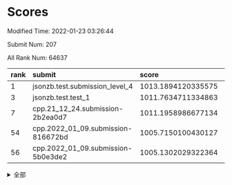 # Scores

Modified Time: 2022-01-23 03:26:44

Submit Num: 207

All Rank Num: 64637

| rank |               submit               |       score        |       sigma        | pk_num |
| :--- | :--------------------------------- | :----------------- | :----------------- | :----- |
| 1    | jsonzb.test.submission_level_4     | 1013.1894120335575 | 0.8082293528165031 | 1250   |
| 3    | jsonzb.test.test_1                 | 1011.7634711334863 | 0.7797868686675647 | 1252   |
| 7    | cpp.21_12_24.submission-2b2ea0d7   | 1011.1958986677134 | 0.774931192985694  | 1251   |
| 54   | cpp.2022_01_09.submission-816672bd | 1005.7150100430127 | 0.7345195108215745 | 1252   |
| 56   | cpp.2022_01_09.submission-5b0e3de2 | 1005.1302029322364 | 0.7180111039586154 | 1244   |


<details>
<summary>全部</summary>

| rank |                 submit                 |       score        |       sigma        | pk_num |
| :--- | :------------------------------------- | :----------------- | :----------------- | :----- |
| 1    | jsonzb.test.submission_level_4         | 1013.1894120335575 | 0.8082293528165031 | 1250   |
| 2    | gobigger.level_3.submission_level_3_4  | 1012.2338292208483 | 0.7891728263697382 | 1252   |
| 3    | jsonzb.test.test_1                     | 1011.7634711334863 | 0.7797868686675647 | 1252   |
| 4    | gobigger.level_3.submission_level_3_40 | 1011.5181475806089 | 0.7824373182859644 | 1244   |
| 5    | gobigger.level_3.submission_level_3_43 | 1011.2682365314366 | 0.7653229952863146 | 1247   |
| 6    | gobigger.level_3.submission_level_3_34 | 1011.2566444508783 | 0.7749950532153355 | 1251   |
| 7    | cpp.21_12_24.submission-2b2ea0d7       | 1011.1958986677134 | 0.774931192985694  | 1251   |
| 8    | gobigger.level_3.submission_level_3_35 | 1011.0890023996074 | 0.7862996851334214 | 1248   |
| 9    | gobigger.level_3.submission_level_3_8  | 1010.8665057994717 | 0.7672357702977485 | 1248   |
| 10   | gobigger.level_3.submission_level_3_13 | 1010.800350299408  | 0.7612772101060816 | 1251   |
| 11   | gobigger.level_3.submission_level_3_46 | 1010.7590492399794 | 0.7479162394695807 | 1250   |
| 12   | gobigger.level_3.submission_level_3_26 | 1010.5766643212653 | 0.7620852485151727 | 1245   |
| 13   | gobigger.level_3.submission_level_3_6  | 1010.4971896775229 | 0.7717806401634685 | 1247   |
| 14   | gobigger.level_3.submission_level_3_15 | 1010.4861450674331 | 0.7737102055711093 | 1250   |
| 15   | gobigger.level_3.submission_level_3_21 | 1010.4534669409904 | 0.7641707632685397 | 1245   |
| 16   | gobigger.level_3.submission_level_3_12 | 1010.444981572604  | 0.7535855200305259 | 1246   |
| 17   | gobigger.level_3.submission_level_3_45 | 1010.4243521802463 | 0.7759736689264187 | 1249   |
| 18   | gobigger.level_3.submission_level_3_14 | 1010.3866112230484 | 0.7506619921299186 | 1244   |
| 19   | gobigger.level_3.submission_level_3_23 | 1010.3769715799117 | 0.7647713694530894 | 1252   |
| 20   | gobigger.level_3.submission_level_3_29 | 1010.3206531354599 | 0.7647255158296954 | 1248   |
| 21   | gobigger.level_3.submission_level_3_49 | 1010.2658733861504 | 0.7603087864268794 | 1245   |
| 22   | gobigger.level_3.submission_level_3_42 | 1010.2568130866587 | 0.7763860189718139 | 1249   |
| 23   | gobigger.level_3.submission_level_3_37 | 1010.2435244519945 | 0.7328180967074499 | 1246   |
| 24   | gobigger.level_3.submission_level_3_9  | 1010.1520773851066 | 0.7493809793789975 | 1250   |
| 25   | gobigger.level_3.submission_level_3_2  | 1010.1439878119869 | 0.7651372477630193 | 1249   |
| 26   | gobigger.level_3.submission_level_3_33 | 1010.0725721184668 | 0.7550852182932803 | 1245   |
| 27   | gobigger.level_3.submission_level_3_25 | 1010.0052935630539 | 0.7648438508465549 | 1247   |
| 28   | gobigger.level_3.submission_level_3_11 | 1009.928494122791  | 0.7542265058915049 | 1249   |
| 29   | gobigger.level_3.submission_level_3_32 | 1009.9117653737114 | 0.76863095035236   | 1250   |
| 30   | gobigger.level_3.submission_level_3_0  | 1009.8802412873721 | 0.7657440473219387 | 1247   |
| 31   | gobigger.level_3.submission_level_3_22 | 1009.7790645672015 | 0.7403785425259929 | 1249   |
| 32   | gobigger.level_3.submission_level_3_24 | 1009.7771748782365 | 0.7575825828443646 | 1247   |
| 33   | gobigger.level_3.submission_level_3_5  | 1009.5823991830067 | 0.7588685674840882 | 1248   |
| 34   | gobigger.level_3.submission_level_3_18 | 1009.5529549347496 | 0.7360912665906163 | 1250   |
| 35   | gobigger.level_3.submission_level_3_1  | 1009.4966241710212 | 0.7390547589702333 | 1248   |
| 36   | gobigger.level_3.submission_level_3_30 | 1009.4962866846859 | 0.7448075431990807 | 1251   |
| 37   | gobigger.level_3.submission_level_3_36 | 1009.472765603368  | 0.766969980510547  | 1249   |
| 38   | gobigger.level_3.submission_level_3_10 | 1009.4098380289156 | 0.757347597454149  | 1251   |
| 39   | gobigger.level_3.submission_level_3_19 | 1009.403895509181  | 0.7748277000849588 | 1245   |
| 40   | gobigger.level_3.submission_level_3_28 | 1009.2880549833486 | 0.7458995538705697 | 1245   |
| 41   | gobigger.level_3.submission_level_3_38 | 1009.2615676379414 | 0.7581210554572916 | 1245   |
| 42   | gobigger.level_3.submission_level_3_41 | 1009.2524033965794 | 0.7330521768195911 | 1249   |
| 43   | gobigger.level_3.submission_level_3_47 | 1009.0612497037048 | 0.735507169563159  | 1251   |
| 44   | gobigger.level_3.submission_level_3_3  | 1009.0433341321536 | 0.7447268245630003 | 1249   |
| 45   | gobigger.level_3.submission_level_3_27 | 1009.0426890983431 | 0.740397629807426  | 1245   |
| 46   | gobigger.level_3.submission_level_3_16 | 1008.8557888607502 | 0.7595380037751013 | 1245   |
| 47   | gobigger.level_3.submission_level_3_7  | 1008.6295665922034 | 0.7433699115664593 | 1244   |
| 48   | gobigger.level_3.submission_level_3_44 | 1008.6287237023337 | 0.7368275103006481 | 1251   |
| 49   | gobigger.level_3.submission_level_3_48 | 1008.5449618493793 | 0.7523128203631461 | 1246   |
| 50   | gobigger.level_3.submission_level_3_17 | 1008.5137385746217 | 0.7511156599543297 | 1242   |
| 51   | gobigger.level_3.submission_level_3_39 | 1008.4393810588817 | 0.7552683533532519 | 1257   |
| 52   | gobigger.level_3.submission_level_3_31 | 1008.3903134317064 | 0.7313164155152363 | 1246   |
| 53   | gobigger.level_3.submission_level_3_20 | 1007.3906664709444 | 0.7350838466583598 | 1248   |
| 54   | cpp.2022_01_09.submission-816672bd     | 1005.7150100430127 | 0.7345195108215745 | 1252   |
| 55   | gobigger.level_1.submission_level_1_3  | 1005.195994385269  | 0.7205687105964709 | 1250   |
| 56   | cpp.2022_01_09.submission-5b0e3de2     | 1005.1302029322364 | 0.7180111039586154 | 1244   |
| 57   | gobigger.level_1.submission_level_1_23 | 1004.7530547856521 | 0.7220548223741028 | 1251   |
| 58   | gobigger.level_1.submission_level_1_12 | 1004.748320935498  | 0.7095850257825282 | 1256   |
| 59   | gobigger.level_1.submission_level_1_5  | 1004.569827583046  | 0.7438830627542948 | 1248   |
| 60   | gobigger.level_1.submission_level_1_24 | 1004.4669213123786 | 0.7247751451504956 | 1252   |
| 61   | gobigger.level_1.submission_level_1_48 | 1004.4609075062731 | 0.7154195023185947 | 1250   |
| 62   | gobigger.level_1.submission_level_1_39 | 1004.450399356996  | 0.7294430370576449 | 1255   |
| 63   | gobigger.level_1.submission_level_1_37 | 1004.1702699637669 | 0.721260815056396  | 1248   |
| 64   | gobigger.level_1.submission_level_1_26 | 1003.9342922276023 | 0.7184442701407406 | 1247   |
| 65   | gobigger.level_1.submission_level_1_15 | 1003.900594156001  | 0.7161559735776902 | 1252   |
| 66   | gobigger.level_1.submission_level_1_46 | 1003.872046081981  | 0.7122652591484664 | 1248   |
| 67   | gobigger.level_1.submission_level_1_28 | 1003.8570965980276 | 0.7195066985598648 | 1252   |
| 68   | gobigger.level_1.submission_level_1_32 | 1003.8025547551767 | 0.7128945099053839 | 1251   |
| 69   | gobigger.level_1.submission_level_1_35 | 1003.7862721976134 | 0.7214693028621264 | 1255   |
| 70   | gobigger.level_1.submission_level_1_19 | 1003.7589851911329 | 0.714228797701494  | 1247   |
| 71   | gobigger.level_1.submission_level_1_45 | 1003.7373841992323 | 0.7219149510909588 | 1246   |
| 72   | gobigger.level_1.submission_level_1_17 | 1003.6429137882391 | 0.7088383281077061 | 1251   |
| 73   | gobigger.level_1.submission_level_1_43 | 1003.6120392801408 | 0.7080075608201483 | 1251   |
| 74   | gobigger.level_1.submission_level_1_33 | 1003.4722338612198 | 0.7198731995090302 | 1246   |
| 75   | gobigger.level_1.submission_level_1_44 | 1003.4700568286675 | 0.7160982824427555 | 1250   |
| 76   | gobigger.level_1.submission_level_1_13 | 1003.39998413194   | 0.7199046446386634 | 1253   |
| 77   | gobigger.level_1.submission_level_1_10 | 1003.3504143991654 | 0.7220911830825795 | 1248   |
| 78   | gobigger.level_1.submission_level_1_11 | 1003.3479389747716 | 0.71780833666827   | 1245   |
| 79   | gobigger.level_1.submission_level_1_29 | 1003.3404854591256 | 0.7090767542728094 | 1254   |
| 80   | gobigger.level_1.submission_level_1_9  | 1003.3382978720341 | 0.7060822173189194 | 1247   |
| 81   | gobigger.level_1.submission_level_1_27 | 1003.3327111648913 | 0.7013964562854856 | 1246   |
| 82   | gobigger.level_1.submission_level_1_21 | 1003.3089680129451 | 0.7189214838585726 | 1249   |
| 83   | gobigger.level_1.submission_level_1_36 | 1003.3047300779282 | 0.7038001285639783 | 1247   |
| 84   | gobigger.level_1.submission_level_1_7  | 1003.2953389358638 | 0.7181106779249136 | 1247   |
| 85   | gobigger.level_1.submission_level_1_42 | 1003.2255516335247 | 0.7068300720115234 | 1254   |
| 86   | gobigger.level_1.submission_level_1_25 | 1003.2019647906073 | 0.7185571812573369 | 1252   |
| 87   | gobigger.level_1.submission_level_1_14 | 1003.1513017559787 | 0.713958906532533  | 1251   |
| 88   | gobigger.level_1.submission_level_1_38 | 1003.0498749439248 | 0.7169364107823849 | 1254   |
| 89   | gobigger.level_1.submission_level_1_20 | 1003.015894160094  | 0.7089562706549618 | 1252   |
| 90   | gobigger.level_1.submission_level_1_31 | 1002.9786323180816 | 0.7042437308671622 | 1249   |
| 91   | gobigger.level_1.submission_level_1_2  | 1002.9701824993317 | 0.7116032218527856 | 1250   |
| 92   | gobigger.level_1.submission_level_1_30 | 1002.9630883547242 | 0.7202615614176301 | 1250   |
| 93   | gobigger.level_1.submission_level_1_41 | 1002.9603900302229 | 0.7061442429655946 | 1250   |
| 94   | gobigger.level_1.submission_level_1_22 | 1002.9581671679733 | 0.7074080301453174 | 1251   |
| 95   | gobigger.level_1.submission_level_1_6  | 1002.8638757228595 | 0.7088589323058597 | 1253   |
| 96   | gobigger.level_1.submission_level_1_47 | 1002.8518178625687 | 0.7179360242988952 | 1245   |
| 97   | gobigger.level_1.submission_level_1_1  | 1002.8413460930196 | 0.7102256195022513 | 1251   |
| 98   | gobigger.level_1.submission_level_1_4  | 1002.6237329293716 | 0.7282822059095692 | 1252   |
| 99   | gobigger.level_1.submission_level_1_16 | 1002.5719767138122 | 0.7168587824817444 | 1257   |
| 100  | gobigger.level_1.submission_level_1_49 | 1002.4243181490663 | 0.709825932460844  | 1248   |
| 101  | gobigger.level_1.submission_level_1_18 | 1002.3804364953819 | 0.7124983614418955 | 1247   |
| 102  | gobigger.level_1.submission_level_1_34 | 1002.2969591130693 | 0.7195177004386788 | 1245   |
| 103  | gobigger.level_1.submission_level_1_0  | 1001.882823303927  | 0.7079109564935047 | 1251   |
| 104  | gobigger.level_1.submission_level_1_40 | 1001.8476686368582 | 0.7093607590781059 | 1256   |
| 105  | gobigger.level_1.submission_level_1_8  | 1001.5613399747875 | 0.70410972858614   | 1255   |
| 106  | gobigger.random.submission_random_35   | 997.6056124951974  | 0.715953863136717  | 1245   |
| 107  | gobigger.random.submission_random_37   | 996.8511690172331  | 0.7066287226701569 | 1244   |
| 108  | gobigger.random.submission_random_31   | 996.6670164331182  | 0.7074923090731593 | 1252   |
| 109  | gobigger.random.submission_random_13   | 996.6647040547491  | 0.7153527320284983 | 1250   |
| 110  | gobigger.random.submission_random_4    | 996.6085770978566  | 0.6955623202407671 | 1246   |
| 111  | gobigger.random.submission_random_33   | 996.5957077918964  | 0.7101444731439019 | 1244   |
| 112  | gobigger.random.submission_random_5    | 996.5890643618901  | 0.7112286400029427 | 1248   |
| 113  | gobigger.random.submission_random_17   | 996.5632936508237  | 0.7075979980455164 | 1247   |
| 114  | gobigger.random.submission_random_45   | 996.5099856386319  | 0.7134453856016734 | 1244   |
| 115  | gobigger.random.submission_random_47   | 996.5009534580869  | 0.6993669167294942 | 1248   |
| 116  | gobigger.random.submission_random_3    | 996.4066950959021  | 0.7008680212772856 | 1251   |
| 117  | gobigger.random.submission_random_26   | 996.3794795949576  | 0.7075791886750618 | 1250   |
| 118  | gobigger.random.submission_random_16   | 996.3787352658799  | 0.7066985824195496 | 1251   |
| 119  | gobigger.random.submission_random_36   | 996.2576867488252  | 0.7066840153487061 | 1247   |
| 120  | gobigger.random.submission_random_46   | 996.2471517749499  | 0.7116296107237888 | 1247   |
| 121  | gobigger.random.submission_random_41   | 996.1024907695477  | 0.710793686588574  | 1249   |
| 122  | gobigger.random.submission_random_14   | 996.0866635630722  | 0.729018600887577  | 1251   |
| 123  | gobigger.random.submission_random_40   | 995.9678721462067  | 0.7106464217404298 | 1252   |
| 124  | gobigger.random.submission_random_1    | 995.932345630451   | 0.7222885084903106 | 1247   |
| 125  | gobigger.random.submission_random_44   | 995.9197381485295  | 0.7095998775824296 | 1245   |
| 126  | gobigger.random.submission_random_28   | 995.8976409261808  | 0.7144283289051292 | 1249   |
| 127  | gobigger.random.submission_random_30   | 995.7813694217323  | 0.7123687392726717 | 1240   |
| 128  | gobigger.random.submission_random_29   | 995.7570827852722  | 0.7349380510436965 | 1248   |
| 129  | gobigger.random.submission_random_21   | 995.7496635714233  | 0.7203790981683927 | 1251   |
| 130  | gobigger.random.submission_random_7    | 995.7206454063643  | 0.7086615715031934 | 1249   |
| 131  | gobigger.random.submission_random_2    | 995.6080383686565  | 0.7162823695505958 | 1251   |
| 132  | gobigger.random.submission_random_15   | 995.5995666142658  | 0.7136917069206175 | 1251   |
| 133  | gobigger.random.submission_random_23   | 995.5895249299089  | 0.7237547530155551 | 1245   |
| 134  | gobigger.random.submission_random_32   | 995.5855506182859  | 0.7190625521053066 | 1248   |
| 135  | gobigger.random.submission_random_27   | 995.5379492058186  | 0.7125401213228064 | 1251   |
| 136  | gobigger.random.submission_random_25   | 995.5215839221539  | 0.7172517762707448 | 1245   |
| 137  | gobigger.random.submission_random_18   | 995.5193497427973  | 0.7047624997837931 | 1253   |
| 138  | gobigger.random.submission_random_39   | 995.5039253890374  | 0.6974681190700924 | 1254   |
| 139  | gobigger.random.submission_random_10   | 995.4670360232898  | 0.7240913939471818 | 1252   |
| 140  | gobigger.random.submission_random_34   | 995.4493555052735  | 0.7132744935991534 | 1249   |
| 141  | gobigger.random.submission_random_42   | 995.442304259351   | 0.7183828400594123 | 1247   |
| 142  | gobigger.random.submission_random_20   | 995.3981676411012  | 0.7126867008667241 | 1245   |
| 143  | gobigger.random.submission_random_0    | 995.3033024068526  | 0.7061024055783139 | 1253   |
| 144  | gobigger.random.submission_random_19   | 995.2861115905348  | 0.7051202739957473 | 1251   |
| 145  | gobigger.random.submission_random_11   | 995.2813917785827  | 0.719177605295418  | 1251   |
| 146  | gobigger.random.submission_random_43   | 995.2503570366973  | 0.7081773375260307 | 1250   |
| 147  | gobigger.random.submission_random_8    | 995.232522297625   | 0.698589742900792  | 1249   |
| 148  | gobigger.random.submission_random_12   | 995.2211168277282  | 0.7141523721267662 | 1247   |
| 149  | gobigger.random.submission_random_9    | 995.1869603550475  | 0.709664557731842  | 1247   |
| 150  | gobigger.random.submission_random_38   | 995.132863977545   | 0.7152364857599811 | 1252   |
| 151  | gobigger.random.submission_random_6    | 995.0133778856303  | 0.7171639458835314 | 1253   |
| 152  | gobigger.random.submission_random_24   | 994.8289355170002  | 0.715915244423915  | 1251   |
| 153  | gobigger.random.submission_random_22   | 994.7581505305158  | 0.7117668228947324 | 1245   |
| 154  | gobigger.random.submission_random_48   | 994.6807031002254  | 0.7247627843316873 | 1249   |
| 155  | gobigger.random.submission_random_49   | 994.4228191340997  | 0.7159688770009439 | 1255   |
| 156  | gobigger.level_2.submission_level_2_25 | 993.9162119804207  | 0.734393007244633  | 1245   |
| 157  | gobigger.level_2.submission_level_2_32 | 993.8015067066194  | 0.7102633405676385 | 1250   |
| 158  | gobigger.level_2.submission_level_2_17 | 993.6891219423471  | 0.7302521166954627 | 1249   |
| 159  | gobigger.level_2.submission_level_2_44 | 993.564654593078   | 0.7344387275652183 | 1248   |
| 160  | gobigger.level_2.submission_level_2_26 | 993.3289554462026  | 0.7518075773319379 | 1252   |
| 161  | gobigger.level_2.submission_level_2_40 | 993.1538361413004  | 0.7375500469311176 | 1248   |
| 162  | gobigger.level_2.submission_level_2_0  | 993.1506464297107  | 0.7409241295427129 | 1253   |
| 163  | gobigger.level_2.submission_level_2_15 | 993.1387285491343  | 0.7438028019088327 | 1243   |
| 164  | gobigger.level_2.submission_level_2_45 | 992.9849882875607  | 0.7413703817290515 | 1247   |
| 165  | gobigger.level_2.submission_level_2_23 | 992.965215049692   | 0.757415617807394  | 1251   |
| 166  | gobigger.level_2.submission_level_2_2  | 992.7735641787456  | 0.7461563033097757 | 1253   |
| 167  | gobigger.level_2.submission_level_2_20 | 992.6443337723559  | 0.738852568867299  | 1250   |
| 168  | gobigger.level_2.submission_level_2_31 | 992.6077660711716  | 0.7369052162797213 | 1252   |
| 169  | gobigger.level_2.submission_level_2_30 | 992.4942447806335  | 0.7214607554052499 | 1250   |
| 170  | gobigger.level_2.submission_level_2_27 | 992.4875154818137  | 0.7374108381159736 | 1253   |
| 171  | gobigger.level_2.submission_level_2_3  | 992.4408980911114  | 0.7350764745031961 | 1250   |
| 172  | gobigger.level_2.submission_level_2_10 | 992.4163358759608  | 0.7425884667111464 | 1248   |
| 173  | gobigger.level_2.submission_level_2_42 | 992.3169411271258  | 0.7360575695814413 | 1247   |
| 174  | gobigger.level_2.submission_level_2_29 | 992.2873894637881  | 0.7404443920442038 | 1251   |
| 175  | gobigger.level_2.submission_level_2_33 | 992.2659711359049  | 0.7442797167822869 | 1252   |
| 176  | gobigger.level_2.submission_level_2_6  | 992.1898374900367  | 0.7389251803618891 | 1251   |
| 177  | gobigger.level_2.submission_level_2_49 | 992.1819762393357  | 0.73796682226304   | 1248   |
| 178  | gobigger.level_2.submission_level_2_34 | 992.157126237585   | 0.7314389539599803 | 1251   |
| 179  | gobigger.level_2.submission_level_2_9  | 992.1387452048306  | 0.7420328767172545 | 1249   |
| 180  | gobigger.level_2.submission_level_2_14 | 992.1378824012668  | 0.7442986385416077 | 1254   |
| 181  | gobigger.level_2.submission_level_2_24 | 992.0562318732646  | 0.7327427744122347 | 1255   |
| 182  | gobigger.level_2.submission_level_2_18 | 992.0352039390339  | 0.7387824335428571 | 1246   |
| 183  | gobigger.level_2.submission_level_2_38 | 991.9955258710992  | 0.7368040390271866 | 1248   |
| 184  | gobigger.level_2.submission_level_2_1  | 991.9785371713625  | 0.760195760129118  | 1246   |
| 185  | gobigger.level_2.submission_level_2_8  | 991.934044678238   | 0.7765338141674966 | 1246   |
| 186  | gobigger.level_2.submission_level_2_16 | 991.9310136962403  | 0.7308987456971309 | 1249   |
| 187  | gobigger.level_2.submission_level_2_7  | 991.8232575694327  | 0.7632220266714139 | 1250   |
| 188  | gobigger.level_2.submission_level_2_35 | 991.800798039677   | 0.7520204750251271 | 1250   |
| 189  | gobigger.level_2.submission_level_2_12 | 991.5681307773077  | 0.7567270969405488 | 1249   |
| 190  | gobigger.level_2.submission_level_2_41 | 991.5392219879483  | 0.7371575629898246 | 1246   |
| 191  | gobigger.level_2.submission_level_2_39 | 991.5063258862053  | 0.7672423631022741 | 1246   |
| 192  | gobigger.level_2.submission_level_2_5  | 991.3898294729767  | 0.7608546721313307 | 1246   |
| 193  | gobigger.level_2.submission_level_2_11 | 991.2536268872062  | 0.7591157929137933 | 1250   |
| 194  | gobigger.level_2.submission_level_2_28 | 991.1916280216943  | 0.7504620457164493 | 1247   |
| 195  | gobigger.level_2.submission_level_2_21 | 991.1779301500851  | 0.7655440683254889 | 1246   |
| 196  | gobigger.level_2.submission_level_2_43 | 991.0666863478525  | 0.7488346029566139 | 1255   |
| 197  | gobigger.level_2.submission_level_2_19 | 991.0175610059912  | 0.7700226103175637 | 1248   |
| 198  | gobigger.level_2.submission_level_2_47 | 991.0070090553286  | 0.7525859499295764 | 1249   |
| 199  | gobigger.level_2.submission_level_2_37 | 990.9347083624104  | 0.7549464464234938 | 1250   |
| 200  | gobigger.level_2.submission_level_2_22 | 990.9086573101551  | 0.7624902735799511 | 1249   |
| 201  | gobigger.level_2.submission_level_2_4  | 990.7855435456082  | 0.764706004977198  | 1245   |
| 202  | gobigger.level_2.submission_level_2_13 | 990.7843495063789  | 0.7601947992289765 | 1247   |
| 203  | gobigger.level_2.submission_level_2_36 | 990.6797193445348  | 0.7557970482901355 | 1246   |
| 204  | gobigger.level_2.submission_level_2_46 | 990.310168797844   | 0.752534226456944  | 1247   |
| 205  | gobigger.level_2.submission_level_2_48 | 990.1459764024012  | 0.7509064347988952 | 1250   |
| 206  | gobigger.none.submission_none_0        | 976.2622105707734  | 1.3846849274613229 | 1248   |
| 207  | gobigger.none.submission_none_1        | 975.8986890711811  | 1.4243888949046766 | 1254   |

</details>